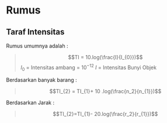 # Rumus
## Taraf Intensitas
Rumus umumnya adalah :
> $$TI = 10.log(\frac{I}{I_{0}})$$
> $I_{0}$ = Intensitas ambang = $10^{-12}$
> $I$ = Intensitas Bunyi Objek

Berdasarkan banyak barang :
> $$TI_{2} = TI_{1}+ 10 .log(\frac{n_2}{n_{1}})$$

Berdasarkan Jarak :
> $$TI_{2}=TI_{1}- 20.log(\frac{r_2}{r_{1}})$$